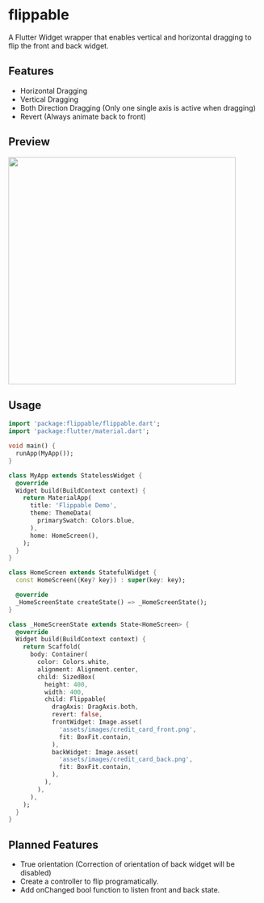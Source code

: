# flippable

A Flutter Widget wrapper that enables vertical and horizontal dragging to flip the front and back widget.

## Features
- Horizontal Dragging
- Vertical Dragging
- Both Direction Dragging (Only one single axis is active when dragging)
- Revert (Always animate back to front)

## Preview

<img src="https://user-images.githubusercontent.com/78299538/126768303-60fe8d76-f2a2-4ce2-b887-0ba9071da601.gif" width="450"/>

## Usage

```dart
import 'package:flippable/flippable.dart';
import 'package:flutter/material.dart';

void main() {
  runApp(MyApp());
}

class MyApp extends StatelessWidget {
  @override
  Widget build(BuildContext context) {
    return MaterialApp(
      title: 'Flippable Demo',
      theme: ThemeData(
        primarySwatch: Colors.blue,
      ),
      home: HomeScreen(),
    );
  }
}

class HomeScreen extends StatefulWidget {
  const HomeScreen({Key? key}) : super(key: key);

  @override
  _HomeScreenState createState() => _HomeScreenState();
}

class _HomeScreenState extends State<HomeScreen> {
  @override
  Widget build(BuildContext context) {
    return Scaffold(
      body: Container(
        color: Colors.white,
        alignment: Alignment.center,
        child: SizedBox(
          height: 400,
          width: 400,
          child: Flippable(
            dragAxis: DragAxis.both,
            revert: false,
            frontWidget: Image.asset(
              'assets/images/credit_card_front.png',
              fit: BoxFit.contain,
            ),
            backWidget: Image.asset(
              'assets/images/credit_card_back.png',
              fit: BoxFit.contain,
            ),
          ),
        ),
      ),
    );
  }
}
```

## Planned Features
  - True orientation (Correction of orientation of back widget will be disabled)
  - Create a controller to flip programatically.
  - Add onChanged bool function to listen front and back state.
